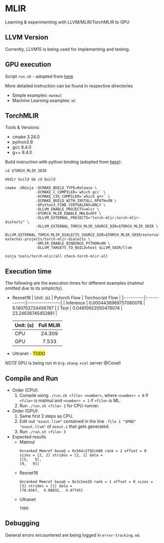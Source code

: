 # MLIR
Learning & experimenting with LLVM/MLIR/TorchMLIR to GPU

## LLVM Version
Currently, LLVM15 is being used for implementing and testing.

## GPU execution
Script `run.sh` - adopted from [here](https://github.com/zzzDavid/mlir-playground/blob/main/gpu-backend/compile.sh)

More detailed instruction can be found in respective directories
* Simple examples: `matmul`
* Machine Learning examples: `ml`

## TorchMLIR
Tools & Versions:
* cmake 3.24.0
* python3.9
* gcc 9.4.0
* g++ 9.4.0

Build instruction with python binding (adopted from [here](https://github.com/llvm/torch-mlir/blob/main/build_tools/build_standalone.sh)):
```
cd $TORCH_MLIR_SDIR

mkdir build && cd build

cmake -GNinja -DCMAKE_BUILD_TYPE=Release \
              -DCMAKE_C_COMPILER=`which gcc` \
              -DCMAKE_CXX_COMPILER=`which g++` \
              -DCMAKE_BUILD_WITH_INSTALL_RPATH=ON \ 
              -DPython3_FIND_VIRTUALENV=ONLY \ 
              -DLLVM_ENABLE_PROJECTS=mlir \
              -DTORCH_MLIR_ENABLE_MHLO=OFF \
              -DLLVM_EXTERNAL_PROJECTS="torch-mlir;torch-mlir-dialects" \
              -DLLVM_EXTERNAL_TORCH_MLIR_SOURCE_DIR=$TORCH_MLIR_SDIR \
              -DLLVM_EXTERNAL_TORCH_MLIR_DIALECTS_SOURCE_DIR=$TORCH_MLIR_SDIR/externals/llvm-external-projects/torch-mlir-dialects \
              -DMLIR_ENABLE_BINDINGS_PYTHON=ON \
              -DLLVM_TARGETS_TO_BUILD=host $LLVM_SDIR/llvm

ninja tools/torch-mlir/all check-torch-mlir-all
```

## Execution time
The following are the execution times for different examples (matmul omitted due to its simplicity).
* Resnet18
  | Unit: (s) | Pytorch Flow | Torchscript Flow |
  |:----------|:------------:|:----------------:|
  | Inference | 0.0004436969757080078 | 9.140702724456787 |
  |   Test    | 0.04910922050476074   | 23.24636745452881 |

  | Unit: (s) | Full MLIR |
  |:----------|:---------:|
  |    CPU    |  24.309   |
  |    GPU    |  7.533    |

* Ultranet - <mark>TODO</mark>

_NOTE_ GPU is being run in `brg-zhang-xcel` server @Conell

## Compile and Run
* Order (CPU):
    1. Compile using `./run.sh <file> <number>`, where `<number> = 0` if `<file>` is matmul and `<number> = 1` if `<file>` is ML.
    2. Run `./run.sh <file> 2` for CPU-runner.
* Order (GPU):
    1. Same first 2 steps as CPU.
    2. Edit out `"exout.llvm"` contained in the line `.file 1 "$PWD" "exout.llvm"` of `exout.s` that gets generated.
    3. Run `./run.sh <file> 3`
* Expected results
  * Matmul
    ```
    Unranked Memref base@ = 0x564c2792cb00 rank = 2 offset = 0 sizes = [2, 2] strides = [2, 1] data =
    [[5,   5],
    [9,   9]]
    ```
  * Resnet18
    ```
    Unranked Memref base@ = 0x3c5ee20 rank = 1 offset = 0 sizes = [3] strides = [1] data =
    [70.6567,  4.98832,  4.47745]
    ```
  * Ultranet
    ```
    TODO
    ```

## Debugging
General errors encountered are being logged in `error-tracking.md`.